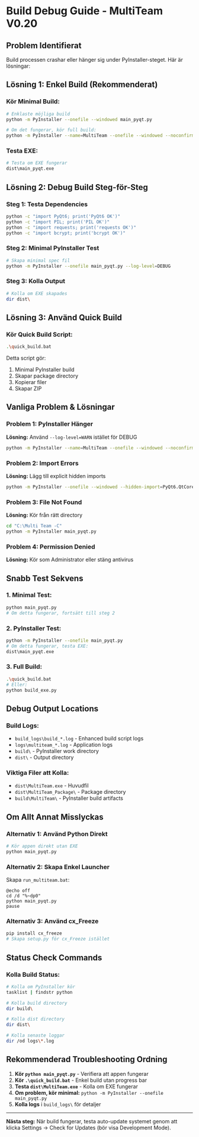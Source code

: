 # Build Debug Guide - MultiTeam V0.20

## Problem Identifierat
Build processen crashar eller hänger sig under PyInstaller-steget. Här är lösningar:

## Lösning 1: Enkel Build (Rekommenderat)

### Kör Minimal Build:
```bash
# Enklaste möjliga build
python -m PyInstaller --onefile --windowed main_pyqt.py

# Om det fungerar, kör full build:
python -m PyInstaller --name=MultiTeam --onefile --windowed --noconfirm main_pyqt.py
```

### Testa EXE:
```bash
# Testa om EXE fungerar
dist\main_pyqt.exe
```

## Lösning 2: Debug Build Steg-för-Steg

### Steg 1: Testa Dependencies
```bash
python -c "import PyQt6; print('PyQt6 OK')"
python -c "import PIL; print('PIL OK')"  
python -c "import requests; print('requests OK')"
python -c "import bcrypt; print('bcrypt OK')"
```

### Steg 2: Minimal PyInstaller Test
```bash
# Skapa minimal spec fil
python -m PyInstaller --onefile main_pyqt.py --log-level=DEBUG
```

### Steg 3: Kolla Output
```bash
# Kolla om EXE skapades
dir dist\
```

## Lösning 3: Använd Quick Build

### Kör Quick Build Script:
```bash
.\quick_build.bat
```

Detta script gör:
1. Minimal PyInstaller build
2. Skapar package directory  
3. Kopierar filer
4. Skapar ZIP

## Vanliga Problem & Lösningar

### Problem 1: PyInstaller Hänger
**Lösning:** Använd `--log-level=WARN` istället för DEBUG
```bash
python -m PyInstaller --name=MultiTeam --onefile --windowed --noconfirm --log-level=WARN main_pyqt.py
```

### Problem 2: Import Errors
**Lösning:** Lägg till explicit hidden imports
```bash
python -m PyInstaller --onefile --windowed --hidden-import=PyQt6.QtCore --hidden-import=PyQt6.QtWidgets main_pyqt.py
```

### Problem 3: File Not Found
**Lösning:** Kör från rätt directory
```bash
cd "C:\Multi Team -C"
python -m PyInstaller main_pyqt.py
```

### Problem 4: Permission Denied
**Lösning:** Kör som Administrator eller stäng antivirus

## Snabb Test Sekvens

### 1. Minimal Test:
```bash
python main_pyqt.py
# Om detta fungerar, fortsätt till steg 2
```

### 2. PyInstaller Test:
```bash
python -m PyInstaller --onefile main_pyqt.py
# Om detta fungerar, testa EXE:
dist\main_pyqt.exe
```

### 3. Full Build:
```bash
.\quick_build.bat
# Eller:
python build_exe.py
```

## Debug Output Locations

### Build Logs:
- `build_logs\build_*.log` - Enhanced build script logs
- `logs\multiteam_*.log` - Application logs
- `build\` - PyInstaller work directory
- `dist\` - Output directory

### Viktiga Filer att Kolla:
- `dist\MultiTeam.exe` - Huvudfil
- `dist\MultiTeam_Package\` - Package directory
- `build\MultiTeam\` - PyInstaller build artifacts

## Om Allt Annat Misslyckas

### Alternativ 1: Använd Python Direkt
```bash
# Kör appen direkt utan EXE
python main_pyqt.py
```

### Alternativ 2: Skapa Enkel Launcher
Skapa `run_multiteam.bat`:
```batch
@echo off
cd /d "%~dp0"
python main_pyqt.py
pause
```

### Alternativ 3: Använd cx_Freeze
```bash
pip install cx_freeze
# Skapa setup.py för cx_Freeze istället
```

## Status Check Commands

### Kolla Build Status:
```bash
# Kolla om PyInstaller kör
tasklist | findstr python

# Kolla build directory
dir build\

# Kolla dist directory  
dir dist\

# Kolla senaste loggar
dir /od logs\*.log
```

## Rekommenderad Troubleshooting Ordning

1. **Kör `python main_pyqt.py`** - Verifiera att appen fungerar
2. **Kör `.\quick_build.bat`** - Enkel build utan progress bar
3. **Testa `dist\MultiTeam.exe`** - Kolla om EXE fungerar
4. **Om problem, kör minimal:** `python -m PyInstaller --onefile main_pyqt.py`
5. **Kolla logs** i `build_logs\` för detaljer

---

**Nästa steg:** När build fungerar, testa auto-update systemet genom att klicka Settings → Check for Updates (bör visa Development Mode).
